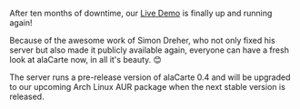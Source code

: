 <!--
.. title: Live Demo is live again!
.. slug: live-demo-is-live-again
.. date: 2016-08-31 14:18:03 UTC+02:00
.. tags: announcements
.. category:
.. link:
.. description:
.. type: text
.. author: Florian Jacob
-->

After ten months of downtime, our [Live Demo](/stories/demo.html) is finally up and running
again!

Because of the awesome work of Simon Dreher, who not only fixed his server but also made it publicly available again,
everyone can have a fresh look at alaCarte now, in all it's beauty. 😊

The server runs a pre-release version of alaCarte 0.4 and will be upgraded to our
upcoming Arch Linux AUR package when the next stable version is released.
